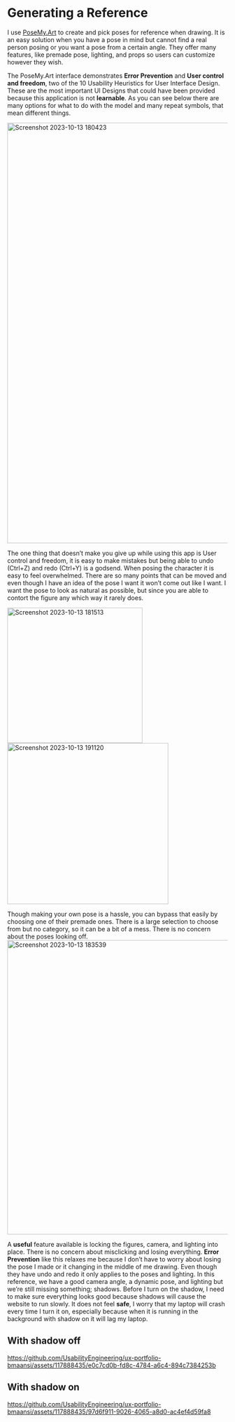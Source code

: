 # Generating a Reference

I use [PoseMy.Art](https://app.posemy.art/) to create and pick poses for reference when drawing. It is an easy solution when you have a pose in mind but cannot find a real person posing or you want a pose from a certain angle. They offer many features, like premade pose, lighting, and props so users can customize however they wish. 

The PoseMy.Art interface demonstrates **Error Prevention** and **User control and freedom**, two of the 10 Usability Heuristics for User Interface Design. These are the most important UI Designs that could have been provided because this application is not **learnable**. As you can see below there are many options for what to do with the model and many repeat symbols, that mean different things. 

<img width="960" alt="Screenshot 2023-10-13 180423" src="https://github.com/UsabilityEngineering/ux-portfolio-bmaansi/assets/117888435/57fbf568-89c1-4d09-8efa-a7d44aa86880">


The one thing that doesn’t make you give up while using this app is User control and freedom, it is easy to make mistakes but being able to undo (Ctrl+Z) and redo (Ctrl+Y) is a godsend. When posing the character it is easy to feel overwhelmed. There are so many points that can be moved and even though I have an idea of the pose I want it won’t come out like I want. I want the pose to look as natural as possible, but since you are able to contort the figure any which way it rarely does. 

<img width="309" alt="Screenshot 2023-10-13 181513" src="https://github.com/UsabilityEngineering/ux-portfolio-bmaansi/assets/117888435/b480e467-998d-499d-9db5-ae73401654ed">

<img width="368" alt="Screenshot 2023-10-13 191120" src="https://github.com/UsabilityEngineering/ux-portfolio-bmaansi/assets/117888435/a4b062fa-f4a7-4388-bd9d-aa572250fb6b">


Though making your own pose is a hassle, you can bypass that easily by choosing one of their premade ones. There is a large selection to choose from but no category, so it can be a bit of a mess. There is no concern about the poses looking off. 
<img width="672" alt="Screenshot 2023-10-13 183539" src="https://github.com/UsabilityEngineering/ux-portfolio-bmaansi/assets/117888435/5b72b224-ba45-49a3-8fef-23f0df903148">


A **useful** feature available is locking the figures, camera, and lighting into place. There is no concern about misclicking and losing everything. **Error Prevention** like this relaxes me because I don’t have to worry about losing the pose I made or it changing in the middle of me drawing. Even though they have undo and redo it only applies to the poses and lighting. In this reference, we have a good camera angle, a dynamic pose, and lighting but we’re still missing something; shadows. Before I turn on the shadow, I need to make sure everything looks good because shadows will cause the website to run slowly. It does not feel **safe**, I worry that my laptop will crash every time I turn it on, especially because when it is running in the background with shadow on it will lag my laptop. 


## With shadow off 
https://github.com/UsabilityEngineering/ux-portfolio-bmaansi/assets/117888435/e0c7cd0b-fd8c-4784-a6c4-894c7384253b

## With shadow on
https://github.com/UsabilityEngineering/ux-portfolio-bmaansi/assets/117888435/97d6f911-9026-4065-a8d0-ac4ef4d59fa8



